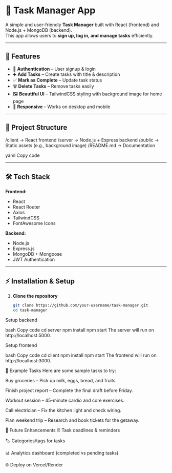# 📝 Task Manager App

A simple and user-friendly **Task Manager** built with React (frontend) and Node.js + MongoDB (backend).  
This app allows users to **sign up, log in, and manage tasks** efficiently.

---

## 🚀 Features

- 🔑 **Authentication** – User signup & login  
- ➕ **Add Tasks** – Create tasks with title & description  
- ✅ **Mark as Complete** – Update task status  
- 🗑️ **Delete Tasks** – Remove tasks easily  
- 🖼️ **Beautiful UI** – TailwindCSS styling with background image for home page  
- 📱 **Responsive** – Works on desktop and mobile  

---

## 📂 Project Structure

/client → React frontend
/server → Node.js + Express backend
/public → Static assets (e.g., background image)
/README.md → Documentation

yaml
Copy code

---

## 🛠️ Tech Stack

**Frontend:**
- React
- React Router
- Axios
- TailwindCSS
- FontAwesome Icons  

**Backend:**
- Node.js
- Express.js
- MongoDB + Mongoose
- JWT Authentication  

---

## ⚡ Installation & Setup

1. **Clone the repository**
   ```bash
   git clone https://github.com/your-username/task-manager.git
   cd task-manager
Setup backend

bash
Copy code
cd server
npm install
npm start
The server will run on http://localhost:5000.

Setup frontend

bash
Copy code
cd client
npm install
npm start
The frontend will run on http://localhost:3000.

🎯 Example Tasks
Here are some sample tasks to try:

Buy groceries – Pick up milk, eggs, bread, and fruits.

Finish project report – Complete the final draft before Friday.

Workout session – 45-minute cardio and core exercises.

Call electrician – Fix the kitchen light and check wiring.

Plan weekend trip – Research and book tickets for the getaway.

📌 Future Enhancements
⏰ Task deadlines & reminders

🏷️ Categories/tags for tasks

📊 Analytics dashboard (completed vs pending tasks)

🌐 Deploy on Vercel/Render
